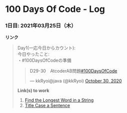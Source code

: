 # 100 Days Of Code - Log

### 1日目: 2021年03月25日（木）

**リンク** <blockquote class="twitter-tweet"><p lang="ja" dir="ltr">Day1(一応今日からカウント):
  <br>今日やったこと:
  <br>・#100DaysOfCodeの準備
  <blockquote class="twitter-tweet"><p lang="ja" dir="ltr">D29-30　AtcoderAB問題<a href="https://twitter.com/hashtag/100DaysOfCode?src=hash&amp;ref_src=twsrc%5Etfw">#100DaysOfCode</a></p>&mdash; kkRyoi@java (@kkRyoi) <a href="https://twitter.com/kkRyoi/status/1322247227729866752?ref_src=twsrc%5Etfw">October 30, 2020</a></blockquote>

**Link(s) to work**
1. [Find the Longest Word in a String](https://www.freecodecamp.com/challenges/find-the-longest-word-in-a-string)
2. [Title Case a Sentence](https://www.freecodecamp.com/challenges/title-case-a-sentence)

